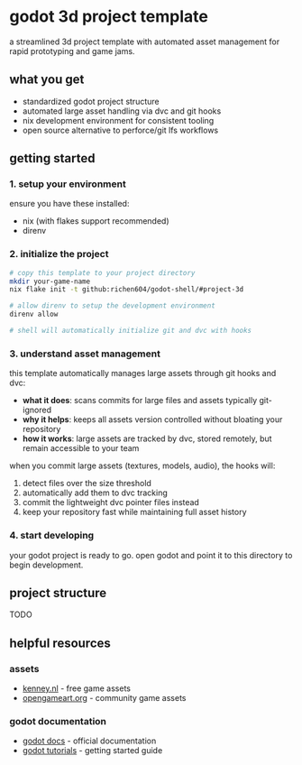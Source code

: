 # godot 3d project template

a streamlined 3d project template with automated asset management for rapid prototyping and game jams.

## what you get

- standardized godot project structure
- automated large asset handling via dvc and git hooks
- nix development environment for consistent tooling
- open source alternative to perforce/git lfs workflows

## getting started

### 1. setup your environment

ensure you have these installed:

- nix (with flakes support recommended)
- direnv

### 2. initialize the project

```bash
# copy this template to your project directory
mkdir your-game-name
nix flake init -t github:richen604/godot-shell/#project-3d

# allow direnv to setup the development environment
direnv allow

# shell will automatically initialize git and dvc with hooks
```

### 3. understand asset management

this template automatically manages large assets through git hooks and dvc:

- **what it does**: scans commits for large files and assets typically git-ignored
- **why it helps**: keeps all assets version controlled without bloating your repository
- **how it works**: large assets are tracked by dvc, stored remotely, but remain accessible to your team

when you commit large assets (textures, models, audio), the hooks will:

1. detect files over the size threshold
2. automatically add them to dvc tracking
3. commit the lightweight dvc pointer files instead
4. keep your repository fast while maintaining full asset history

### 4. start developing

your godot project is ready to go. open godot and point it to this directory to begin development.

## project structure

TODO

## helpful resources

### assets

- [kenney.nl](https://kenney.nl/assets/) - free game assets
- [opengameart.org](https://opengameart.org/) - community game assets

### godot documentation

- [godot docs](https://docs.godotengine.org/) - official documentation
- [godot tutorials](https://docs.godotengine.org/en/stable/getting_started/introduction/index.html) - getting started guide
